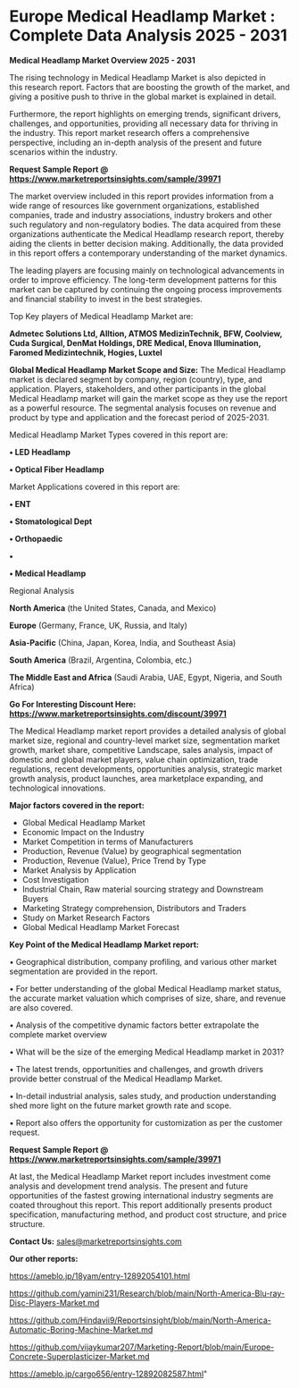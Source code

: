 # Europe Medical Headlamp Market : Complete Data Analysis 2025 - 2031

<Strong> Medical Headlamp Market Overview 2025 - 2031</strong>

The rising technology in Medical Headlamp Market is also depicted in this research report. Factors that are boosting the growth of the market, and giving a positive push to thrive in the global market is explained in detail.

Furthermore, the report highlights on emerging trends, significant drivers, challenges, and opportunities, providing all necessary data for thriving in the industry. This report market research offers a comprehensive perspective, including an in-depth analysis of the present and future scenarios within the industry.

<strong>Request Sample Report @ <a href=https://www.marketreportsinsights.com/sample/39971>https://www.marketreportsinsights.com/sample/39971</a></strong>

The market overview included in this report provides information from a wide range of resources like government organizations, established companies, trade and industry associations, industry brokers and other such regulatory and non-regulatory bodies. The data acquired from these organizations authenticate the Medical Headlamp research report, thereby aiding the clients in better decision making. Additionally, the data provided in this report offers a contemporary understanding of the market dynamics.

The leading players are focusing mainly on technological advancements in order to improve efficiency. The long-term development patterns for this market can be captured by continuing the ongoing process improvements and financial stability to invest in the best strategies.

Top Key players of Medical Headlamp Market are:

<strong>Admetec Solutions Ltd, Alltion, ATMOS MedizinTechnik, BFW, Coolview, Cuda Surgical, DenMat Holdings, DRE Medical, Enova Illumination, Faromed Medizintechnik, Hogies, Luxtel</strong>

<strong><b>Global Medical Headlamp Market Scope and Size:</b></strong>
The Medical Headlamp market is declared segment by company, region (country), type, and application. Players, stakeholders, and other participants in the global Medical Headlamp market will gain the market scope as they use the report as a powerful resource. The segmental analysis focuses on revenue and product by type and application and the forecast period of 2025-2031.

Medical Headlamp Market Types covered in this report are:

<strong>•  LED Headlamp

•  Optical Fiber Headlamp</strong>

Market Applications covered in this report are:

<strong>•  ENT

•  Stomatological Dept

•  Orthopaedic

•  

•  Medical Headlamp</strong> 

Regional Analysis

<strong>North America</strong> (the United States, Canada, and Mexico)

<strong>Europe</strong> (Germany, France, UK, Russia, and Italy)

<strong>Asia-Pacific</strong> (China, Japan, Korea, India, and Southeast Asia)

<strong>South America</strong> (Brazil, Argentina, Colombia, etc.)

<strong>The Middle East and Africa</strong> (Saudi Arabia, UAE, Egypt, Nigeria, and South Africa)

<strong>Go For Interesting Discount Here: <a href=https://www.marketreportsinsights.com/discount/39971>https://www.marketreportsinsights.com/discount/39971</a></strong>

The Medical Headlamp market report provides a detailed analysis of global market size, regional and country-level market size, segmentation market growth, market share, competitive Landscape, sales analysis, impact of domestic and global market players, value chain optimization, trade regulations, recent developments, opportunities analysis, strategic market growth analysis, product launches, area marketplace expanding, and technological innovations.

<strong><b>Major factors covered in the report:</b></strong>
<ul>
  <li>Global Medical Headlamp Market </li>
  <li>Economic Impact on the Industry</li>
  <li>Market Competition in terms of Manufacturers</li>
  <li>Production, Revenue (Value) by geographical segmentation</li>
  <li>Production, Revenue (Value), Price Trend by Type</li>
  <li>Market Analysis by Application</li>
  <li>Cost Investigation</li>
  <li>Industrial Chain, Raw material sourcing strategy and Downstream Buyers</li>
  <li>Marketing Strategy comprehension, Distributors and Traders</li>
  <li>Study on Market Research Factors</li>
  <li>Global Medical Headlamp Market Forecast</li>
</ul>

<strong><b>Key Point of the Medical Headlamp Market report:</b></strong>

• Geographical distribution, company profiling, and various other market segmentation are provided in the report.

• For better understanding of the global Medical Headlamp market status, the accurate market valuation which comprises of size, share, and revenue are also covered.

• Analysis of the competitive dynamic factors better extrapolate the complete market overview

• What will be the size of the emerging Medical Headlamp market in 2031?

• The latest trends, opportunities and challenges, and growth drivers provide better construal of the Medical Headlamp Market.

• In-detail industrial analysis, sales study, and production understanding shed more light on the future market growth rate and scope.

• Report also offers the opportunity for customization as per the customer request.

<strong>Request Sample Report @ <a href=https://www.marketreportsinsights.com/sample/39971>https://www.marketreportsinsights.com/sample/39971</a></strong>

At last, the Medical Headlamp Market report includes investment come analysis and development trend analysis. The present and future opportunities of the fastest growing international industry segments are coated throughout this report. This report additionally presents product specification, manufacturing method, and product cost structure, and price structure.

<strong>Contact Us:</strong>
sales@marketreportsinsights.com

<strong>Our other reports:</strong>

<a href=https://ameblo.jp/18yam/entry-12892054101.html>https://ameblo.jp/18yam/entry-12892054101.html</a>

<a href=https://github.com/yamini231/Research/blob/main/North-America-Blu-ray-Disc-Players-Market.md>https://github.com/yamini231/Research/blob/main/North-America-Blu-ray-Disc-Players-Market.md</a>

<a href=https://github.com/Hindavii9/Reportsinsight/blob/main/North-America-Automatic-Boring-Machine-Market.md>https://github.com/Hindavii9/Reportsinsight/blob/main/North-America-Automatic-Boring-Machine-Market.md</a>

<a href=https://github.com/vijaykumar207/Marketing-Report/blob/main/Europe-Concrete-Superplasticizer-Market.md>https://github.com/vijaykumar207/Marketing-Report/blob/main/Europe-Concrete-Superplasticizer-Market.md</a>

<a href=https://ameblo.jp/cargo656/entry-12892082587.html>https://ameblo.jp/cargo656/entry-12892082587.html</a>"

